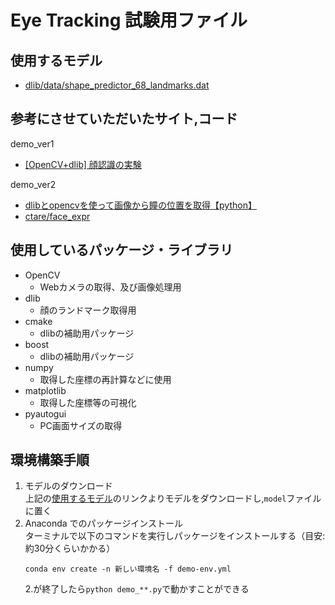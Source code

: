 # Eye Tracking 試験用ファイル

## 使用するモデル
- [dlib/data/shape_predictor_68_landmarks.dat](https://github.com/tzutalin/dlib-android/blob/master/data/shape_predictor_68_face_landmarks.dat)

## 参考にさせていただいたサイト,コード

demo_ver1
- [[OpenCV+dlib] 顔認識の実験](https://qiita.com/kotai2003/items/fb1f35da5437eefbc5da)

demo_ver2
- [dlibとopencvを使って画像から瞳の位置を取得【python】](https://cppx.hatenablog.com/entry/2017/12/25/231121)
- [ctare/face_expr](https://github.com/ctare/face_expr/blob/master/main.py)

## 使用しているパッケージ・ライブラリ
- OpenCV 
	- Webカメラの取得、及び画像処理用
- dlib
	- 顔のランドマーク取得用
- cmake
	- dlibの補助用パッケージ
- boost
	- dlibの補助用パッケージ
- numpy
	- 取得した座標の再計算などに使用
- matplotlib
	- 取得した座標等の可視化
- pyautogui
	- PC画面サイズの取得

## 環境構築手順
1. モデルのダウンロード<br/>
	上記の[使用するモデル](#使用するモデル)のリンクよりモデルをダウンロードし,`model`ファイルに置く
2. Anaconda でのパッケージインストール<br/>
	ターミナルで以下のコマンドを実行しパッケージをインストールする（目安:約30分くらいかかる）
	```{iscopy=true}
	conda env create -n 新しい環境名 -f demo-env.yml
	```
	2.が終了したら`python demo_**.py`で動かすことができる
